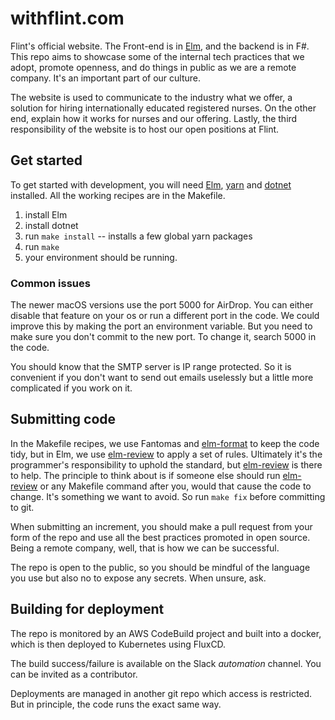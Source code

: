 # withflint.com

Flint's official website. The Front-end is in [Elm](https://elm-lang.org/), and the backend is in F#. This repo aims to showcase some of the internal tech practices that we adopt, promote openness, and do things in public as we are a remote company. It's an important part of our culture.

The website is used to communicate to the industry what we offer, a solution for hiring internationally educated registered nurses. On the other end, explain how it works for nurses and our offering. Lastly, the third responsibility of the website is to host our open positions at Flint.

## Get started
To get started with development, you will need [Elm](https://elm-lang.org/), [yarn](https://yarnpkg.com/) and [dotnet](https://dotnet.microsoft.com/en-us/download) installed. All the working recipes are in the Makefile.

1. install Elm
2. install dotnet
3. run `make install` -- installs a few global yarn packages
4. run `make`
5. your environment should be running.

### Common issues
The newer macOS versions use the port 5000 for AirDrop. You can either disable that feature on your os or run a different port in the code. We could improve this by making the port an environment variable. But you need to make sure you don't commit to the new port. To change it, search 5000 in the code.

You should know that the SMTP server is IP range protected. So it is convenient if you don't want to send out emails uselessly but a little more complicated if you work on it.

## Submitting code
In the Makefile recipes, we use Fantomas and [elm-format](https://github.com/avh4/elm-format) to keep the code tidy, but in Elm, we use [elm-review](https://package.elm-lang.org/packages/jfmengels/elm-review/latest/) to apply a set of rules. Ultimately it's the programmer's responsibility to uphold the standard, but [elm-review](https://package.elm-lang.org/packages/jfmengels/elm-review/latest/) is there to help. The principle to think about is if someone else should run [elm-review](https://package.elm-lang.org/packages/jfmengels/elm-review/latest/) or any Makefile command after you, would that cause the code to change. It's something we want to avoid. So run `make fix` before committing to git.

When submitting an increment, you should make a pull request from your form of the repo and use all the best practices promoted in open source. Being a remote company, well, that is how we can be successful.

The repo is open to the public, so you should be mindful of the language you use but also no to expose any secrets. When unsure, ask.

## Building for deployment
The repo is monitored by an AWS CodeBuild project and built into a docker, which is then deployed to Kubernetes using FluxCD.

The build success/failure is available on the Slack _automation_ channel. You can be invited as a contributor.

Deployments are managed in another git repo which access is restricted. But in principle, the code runs the exact same way.